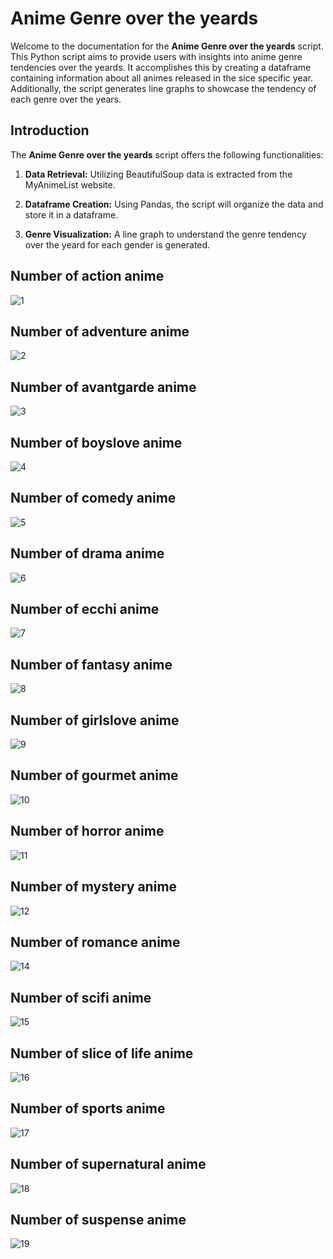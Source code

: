 # Anime Genre over the yeards

Welcome to the documentation for the **Anime Genre over the yeards** script. This Python script aims to provide users with insights into anime genre tendencies over the yeards. It accomplishes this by creating a dataframe containing information about all animes released in the sice specific year. Additionally, the script generates line graphs to showcase the tendency of each genre over the years.

## Introduction

The **Anime Genre over the yeards** script offers the following functionalities:

1. **Data Retrieval:** Utilizing BeautifulSoup data is extracted from the MyAnimeList website.

2. **Dataframe Creation:** Using Pandas, the script will organize the data and store it in a dataframe.

3. **Genre Visualization:** A line graph to understand the genre tendency over the yeard for each gender is generated.

   
## Number of action anime
![1](https://github.com/avlis-MMO/Data-Analyses/blob/main/Project_2_Scrap_Visualization_Anime_Genres_Years/images/N_Action.png?raw=true)

## Number of adventure anime
![2](https://github.com/avlis-MMO/Data-Analyses/blob/main/Project_2_Scrap_Visualization_Anime_Genres_Years/images/N_Adventure.png?raw=true)

## Number of avantgarde anime
![3](https://github.com/avlis-MMO/Data-Analyses/blob/main/Project_2_Scrap_Visualization_Anime_Genres_Years/images/N_AvantGarde.png?raw=true)

## Number of boyslove anime
![4](https://github.com/avlis-MMO/Data-Analyses/blob/main/Project_2_Scrap_Visualization_Anime_Genres_Years/images/N_BoysLove.png?raw=true)

## Number of comedy anime
![5](https://github.com/avlis-MMO/Data-Analyses/blob/main/Project_2_Scrap_Visualization_Anime_Genres_Years/images/N_Comedy.png?raw=true)

## Number of drama anime
![6](https://github.com/avlis-MMO/Data-Analyses/blob/main/Project_2_Scrap_Visualization_Anime_Genres_Years/images/N_Drama.png?raw=true)

## Number of ecchi anime
![7](https://github.com/avlis-MMO/Data-Analyses/blob/main/Project_2_Scrap_Visualization_Anime_Genres_Years/images/N_Ecchi.png?raw=true)

## Number of fantasy anime
![8](https://github.com/avlis-MMO/Data-Analyses/blob/main/Project_2_Scrap_Visualization_Anime_Genres_Years/images/N_Fantasy.png?raw=true)

## Number of girlslove anime
![9](https://github.com/avlis-MMO/Data-Analyses/blob/main/Project_2_Scrap_Visualization_Anime_Genres_Years/images/N_GirlsLove.png?raw=true)

## Number of gourmet anime
![10](https://github.com/avlis-MMO/Data-Analyses/blob/main/Project_2_Scrap_Visualization_Anime_Genres_Years/images/N_Gourmet.png?raw=true)

## Number of horror anime
![11](https://github.com/avlis-MMO/Data-Analyses/blob/main/Project_2_Scrap_Visualization_Anime_Genres_Years/images/N_Horror.png?raw=true)

## Number of mystery anime
![12](https://github.com/avlis-MMO/Data-Analyses/blob/main/Project_2_Scrap_Visualization_Anime_Genres_Years/images/N_Mystery.png?raw=true)

## Number of romance anime
![14](https://github.com/avlis-MMO/Data-Analyses/blob/main/Project_2_Scrap_Visualization_Anime_Genres_Years/images/N_Romance.png?raw=true)

## Number of scifi anime
![15](https://github.com/avlis-MMO/Data-Analyses/blob/main/Project_2_Scrap_Visualization_Anime_Genres_Years/images/N_SciFi.png?raw=true)

## Number of slice of life anime
![16](https://github.com/avlis-MMO/Data-Analyses/blob/main/Project_2_Scrap_Visualization_Anime_Genres_Years/images/N_SliceofLife.png?raw=true)

## Number of sports anime
![17](https://github.com/avlis-MMO/Data-Analyses/blob/main/Project_2_Scrap_Visualization_Anime_Genres_Years/images/N_Sports.png?raw=true)

## Number of supernatural anime
![18](https://github.com/avlis-MMO/Data-Analyses/blob/main/Project_2_Scrap_Visualization_Anime_Genres_Years/images/N_Supernatural.png?raw=true)

## Number of suspense anime
![19](https://github.com/avlis-MMO/Data-Analyses/blob/main/Project_2_Scrap_Visualization_Anime_Genres_Years/images/N_Suspense.png?raw=true)
